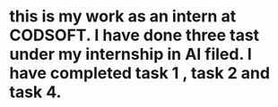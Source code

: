 # this is my work as an intern at CODSOFT. I have done three tast under my internship in AI filed. I have completed task 1 , task 2 and task 4.
